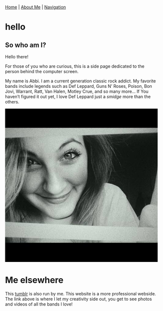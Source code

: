 [Home](http://rocknrollinmyveins.tumblr.com) | [About Me](http://rocknrollinmyveins.tumblr.com/whoami) | [Navigation](http://rocknrollinmyveins.tumblr.com/navigation)

hello
=====
## So who am I? 

Hello there! 

For those of you who are curious, this is a side page dedicated to the person behind the computer screen.

My name is Abbi.  I am a current generation classic rock addict.  My favorite bands include legends such as Def Leppard, Guns N’ Roses, Poison, Bon Jovi, Warrant, Ratt, Van Halen, Motley Crue, and so many more… If You haven’t figured it out yet, I love Def Leppard just a *smidge* more than the others.
 
![image of Abbi](tumblr_inline_o9xah6Cf5V1tdruz4_500.jpg)

# Me elsewhere

This [tumblr](http://rocknrollinmyveins.tumblr.com) is also run by me. This website is a more professional webside. The link above is where I let my creativity side out, you get to see photos and videos of all the bands I love!
